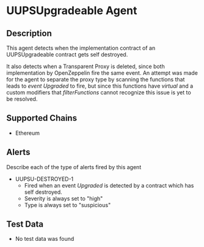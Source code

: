 # UUPSUpgradeable Agent

## Description

This agent detects when the implementation contract of an UUPSUpgradeable contract gets self destroyed.

It also detects when a Transparent Proxy is deleted, since both implementation by OpenZeppelin fire the same event. An attempt was made for the agent to separate the proxy type by scanning the functions that leads to _event Upgraded_ to fire, but since this functions have  _virtual_ and a custom modifiers that  _filterFunctions_ cannot recognize this issue is yet to be resolved.

## Supported Chains

- Ethereum

## Alerts

Describe each of the type of alerts fired by this agent

- UUPSU-DESTROYED-1
  - Fired when an event _Upgraded_ is detected by a contract which has self destroyed.
  - Severity is always set to "high" 
  - Type is always set to "suspicious"

## Test Data

- No test data was found

